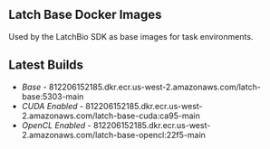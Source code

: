 ## Latch Base Docker Images

Used by the LatchBio SDK as base images for task environments.

## Latest Builds

- _Base_ - 812206152185.dkr.ecr.us-west-2.amazonaws.com/latch-base:5303-main
- _CUDA Enabled_ - 812206152185.dkr.ecr.us-west-2.amazonaws.com/latch-base-cuda:ca95-main
- _OpenCL Enabled_ - 812206152185.dkr.ecr.us-west-2.amazonaws.com/latch-base-opencl:22f5-main

